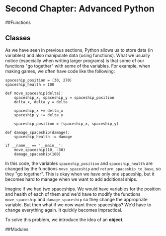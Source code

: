 # Second Chapter: Advanced Python

##Functions 

## Classes

As we have seen in previous sections, Python allows us to store data (in variables) and also manipulate data (using functions). What we usually notice (especially when writing larger programs) is that some of our functions "go together" with some of the variables. For example, when making games, we often have code like the following:

    spaceship_position = (30, 270)
    spaceship_health = 100

    def move_spaceship(delta):
        spaceship_x, spaceship_y = spaceship_position
        delta_x, delta_y = delta
        
        spaceship_x += delta_x
        spaceship_y += delta_y
        
        spaceship_position = (spaceship_x, spaceship_y)

    def damage_spaceship(damage):
        spaceship_health -= damage
        
    if __name__ == '__main__':
        move_spaceship(10, -30)
        damage_spaceship(100)
    
In this code, the variables `spaceship_position` and `spaceship_health` are changed by the functions `move_spaceship` and `return_spaceship_to_base`, so they "go together". This is okay when we have only one spaceship, but it becomes hard to manage when we want to add additional ships.

Imagine if we had two spaceships. We would have variables for the position and health of each of them and we'd have to modify the functions `move_spaceship` and `damage_spaceship` so they change the appropriate variable. But then what if we now want three spaceships? We'd have to change everything again. It quickly becomes impractical.

To solve this problem, we introduce the idea of an **object**.
         
##Modules